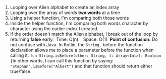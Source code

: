 1. Looping over Alien alphabet to create an index array
2. Looping over the array of words **two words** at a time
3. Using a helper function, I'm comparing both those words
4. Inside the helper function, I'm comparing both words character by character using the earlier index I created.
5. If the order doesn't match the Alien alphabet, I break out of the loop by returning **false** early.
​
Time: O(n).   Space: O(1)
​
**Point of confusion:** Do not confuse with Java. In Kotlin, the `String.` before the function declaration allows me to place a parameter before the function when calling it.
​
`fun String.isBefore(other: String, t: Array<Int>): Boolean {`
​
In other words, I can call this function by saying: `"Stephan".isBefore("Albert")` and that function should return either true/false.
​